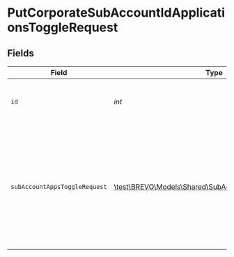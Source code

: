 # PutCorporateSubAccountIdApplicationsToggleRequest


## Fields

| Field                                                                                                       | Type                                                                                                        | Required                                                                                                    | Description                                                                                                 | Example                                                                                                     |
| ----------------------------------------------------------------------------------------------------------- | ----------------------------------------------------------------------------------------------------------- | ----------------------------------------------------------------------------------------------------------- | ----------------------------------------------------------------------------------------------------------- | ----------------------------------------------------------------------------------------------------------- |
| `id`                                                                                                        | *int*                                                                                                       | :heavy_check_mark:                                                                                          | Id of the sub-account organization (mandatory)                                                              |                                                                                                             |
| `subAccountAppsToggleRequest`                                                                               | [\test\BREVO\Models\Shared\SubAccountAppsToggleRequest](../../Models/Shared/SubAccountAppsToggleRequest.md) | :heavy_check_mark:                                                                                          | List of applications to activate or deactivate on a sub-account                                             | {<br/>"landing-pages": true,<br/>"sms-campaigns": false,<br/>"whatsapp": true,<br/>"meetings": true,<br/>"web-push": false<br/>} |